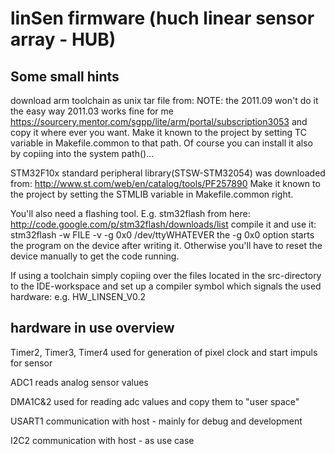 # linSen firmware (huch linear sensor array - HUB)

## Some small hints
download arm toolchain as unix tar file from:
NOTE: the 2011.09 won't do it the easy way 2011.03 works fine for me
https://sourcery.mentor.com/sgpp/lite/arm/portal/subscription3053
and copy it where ever you want. Make it known to the project by setting
TC variable in Makefile.common to that path.
Of course you can install it also by copiing into the system path()...

STM32F10x standard peripheral library(STSW-STM32054) was downloaded from:
http://www.st.com/web/en/catalog/tools/PF257890
Make it known to the project by setting the STMLIB variable in Makefile.common right.

You'll also need a flashing tool. E.g. stm32flash from here:
http://code.google.com/p/stm32flash/downloads/list
compile it and use it:
stm32flash -w FILE -v -g 0x0 /dev/ttyWHATEVER
the -g 0x0 option starts the program on the device after writing it.
Otherwise you'll have to reset the device manually to get the code running.

If using a toolchain simply copiing over the files located in the src-directory to the IDE-workspace and set up a compiler symbol which signals the used hardware: e.g. HW_LINSEN_V0.2

## hardware in use overview

Timer2, Timer3, Timer4 used for generation of pixel clock and start impuls for sensor

ADC1 reads analog sensor values

DMA1C&2 used for reading adc values and copy them to "user space"

USART1 communication with host - mainly for debug and development

I2C2 communication with host - as use case
